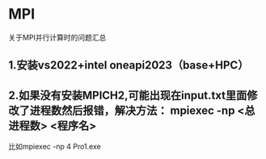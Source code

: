 # MPI
关于MPI并行计算时的问题汇总
## 1.安装vs2022+intel oneapi2023（base+HPC）
## 2.如果没有安装MPICH2,可能出现在input.txt里面修改了进程数然后报错，解决方法： mpiexec -np <总进程数> <程序名>
比如mpiexec -np 4 Pro1.exe